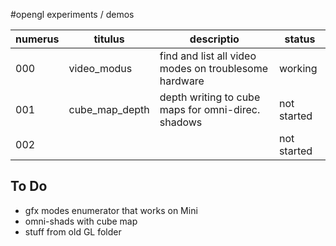 #opengl experiments / demos

| numerus | titulus           | descriptio                                            | status      |
|---------|-------------------|-------------------------------------------------------|-------------|
| 000     | video_modus       | find and list all video modes on troublesome hardware | working     |
| 001     | cube_map_depth    | depth writing to cube maps for omni-direc. shadows    | not started |
| 002     |                   |                                                       | not started |

## To Do

* gfx modes enumerator that works on Mini
* omni-shads with cube map
* stuff from old GL folder
